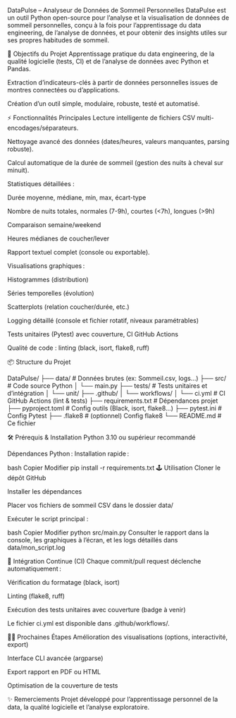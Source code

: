 DataPulse – Analyseur de Données de Sommeil Personnelles
DataPulse est un outil Python open-source pour l’analyse et la visualisation de données de sommeil personnelles, conçu à la fois pour l’apprentissage du data engineering, de l’analyse de données, et pour obtenir des insights utiles sur ses propres habitudes de sommeil.

🚀 Objectifs du Projet
Apprentissage pratique du data engineering, de la qualité logicielle (tests, CI) et de l’analyse de données avec Python et Pandas.

Extraction d’indicateurs-clés à partir de données personnelles issues de montres connectées ou d’applications.

Création d’un outil simple, modulaire, robuste, testé et automatisé.

⚡ Fonctionnalités Principales
Lecture intelligente de fichiers CSV multi-encodages/séparateurs.

Nettoyage avancé des données (dates/heures, valeurs manquantes, parsing robuste).

Calcul automatique de la durée de sommeil (gestion des nuits à cheval sur minuit).

Statistiques détaillées :

Durée moyenne, médiane, min, max, écart-type

Nombre de nuits totales, normales (7-9h), courtes (<7h), longues (>9h)

Comparaison semaine/weekend

Heures médianes de coucher/lever

Rapport textuel complet (console ou exportable).

Visualisations graphiques :

Histogrammes (distribution)

Séries temporelles (évolution)

Scatterplots (relation coucher/durée, etc.)

Logging détaillé (console et fichier rotatif, niveaux paramétrables)

Tests unitaires (Pytest) avec couverture, CI GitHub Actions

Qualité de code : linting (black, isort, flake8, ruff)

📦 Structure du Projet

DataPulse/
├── data/                     # Données brutes (ex: Sommeil.csv, logs…)
├── src/                      # Code source Python
│   └── main.py
├── tests/                    # Tests unitaires et d’intégration
│   └── unit/
├── .github/
│   └── workflows/
│       └── ci.yml            # CI GitHub Actions (lint & tests)
├── requirements.txt          # Dépendances projet
├── pyproject.toml            # Config outils (Black, isort, flake8…)
├── pytest.ini                # Config Pytest
├── .flake8                   # (optionnel) Config flake8
└── README.md                 # Ce fichier


🛠️ Prérequis & Installation
Python 3.10 ou supérieur recommandé

Dépendances Python :
Installation rapide :

bash
Copier
Modifier
pip install -r requirements.txt
🕹️ Utilisation
Cloner le dépôt GitHub

Installer les dépendances

Placer vos fichiers de sommeil CSV dans le dossier data/

Exécuter le script principal :

bash
Copier
Modifier
python src/main.py
Consulter le rapport dans la console, les graphiques à l’écran, et les logs détaillés dans data/mon_script.log

🔁 Intégration Continue (CI)
Chaque commit/pull request déclenche automatiquement :

Vérification du formatage (black, isort)

Linting (flake8, ruff)

Exécution des tests unitaires avec couverture (badge à venir)

Le fichier ci.yml est disponible dans .github/workflows/.

🧑‍🔬 Prochaines Étapes
Amélioration des visualisations (options, interactivité, export)

Interface CLI avancée (argparse)

Export rapport en PDF ou HTML

Optimisation de la couverture de tests

✨ Remerciements
Projet développé pour l’apprentissage personnel de la data, la qualité logicielle et l’analyse exploratoire.
